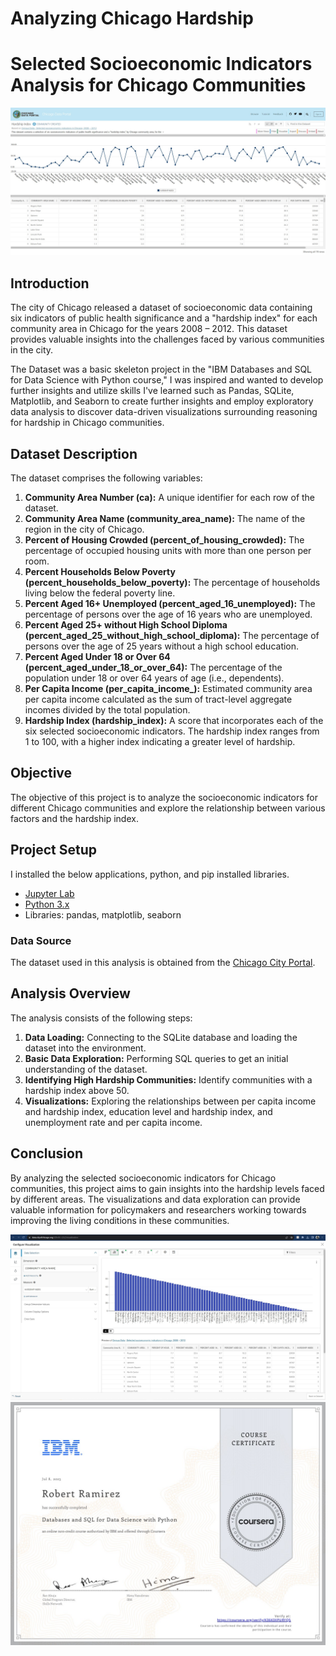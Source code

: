 # Analyzing Chicago Hardship
# Selected Socioeconomic Indicators Analysis for Chicago Communities

![Chicago Communities](Chicago_website_hardship.jpg)

## Introduction

The city of Chicago released a dataset of socioeconomic data containing six indicators of public health significance and a "hardship index" for each community area in Chicago for the years 2008 – 2012. This dataset provides valuable insights into the challenges faced by various communities in the city.

The Dataset was a basic skeleton project in the "IBM Databases and SQL for Data Science with Python course," I was inspired and wanted to develop further insights and utilize skills I've learned such as Pandas, SQLite, Matplotlib, and Seaborn to create further insights and employ exploratory data analysis to discover data-driven visualizations surrounding reasoning for hardship in Chicago communities.

## Dataset Description

The dataset comprises the following variables:

1. **Community Area Number (ca):** A unique identifier for each row of the dataset.
2. **Community Area Name (community_area_name):** The name of the region in the city of Chicago.
3. **Percent of Housing Crowded (percent_of_housing_crowded):** The percentage of occupied housing units with more than one person per room.
4. **Percent Households Below Poverty (percent_households_below_poverty):** The percentage of households living below the federal poverty line.
5. **Percent Aged 16+ Unemployed (percent_aged_16_unemployed):** The percentage of persons over the age of 16 years who are unemployed.
6. **Percent Aged 25+ without High School Diploma (percent_aged_25_without_high_school_diploma):** The percentage of persons over the age of 25 years without a high school education.
7. **Percent Aged Under 18 or Over 64 (percent_aged_under_18_or_over_64):** The percentage of the population under 18 or over 64 years of age (i.e., dependents).
8. **Per Capita Income (per_capita_income_):** Estimated community area per capita income calculated as the sum of tract-level aggregate incomes divided by the total population.
9. **Hardship Index (hardship_index):** A score that incorporates each of the six selected socioeconomic indicators. The hardship index ranges from 1 to 100, with a higher index indicating a greater level of hardship.

## Objective

The objective of this project is to analyze the socioeconomic indicators for different Chicago communities and explore the relationship between various factors and the hardship index.

## Project Setup

I installed the below applications, python, and pip installed libraries.
- [Jupyter Lab](https://jupyter.org/)
- [Python 3.x](https://www.python.org/)
- Libraries: pandas, matplotlib, seaborn

### Data Source

The dataset used in this analysis is obtained from the [Chicago City Portal](https://data.cityofchicago.org/resource/jcxq-k9xf.csv).

## Analysis Overview

The analysis consists of the following steps:

1. **Data Loading:** Connecting to the SQLite database and loading the dataset into the environment.
2. **Basic Data Exploration:** Performing SQL queries to get an initial understanding of the dataset.
3. **Identifying High Hardship Communities:** Identify communities with a hardship index above 50.
4. **Visualizations:** Exploring the relationships between per capita income and hardship index, education level and hardship index, and unemployment rate and per capita income.

## Conclusion

By analyzing the selected socioeconomic indicators for Chicago communities, this project aims to gain insights into the hardship levels faced by different areas. The visualizations and data exploration can provide valuable information for policymakers and researchers working towards improving the living conditions in these communities.

![City of Chicago Visualization](bar_chart_hardship_index.jpg)
![City of Chicago Visualization](databases_and_sql_cert.jpg)

